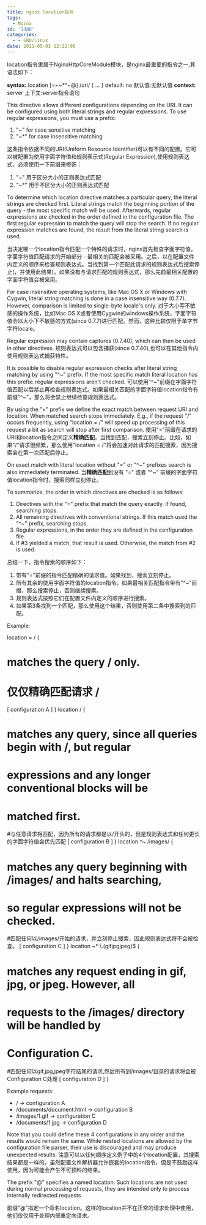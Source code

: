```yaml
---
title: nginx location指令
tags:
  - Nginx
id: '1388'
categories:
  - - GNU/Linux
date: 2011-05-03 12:22:08
---
```


location指令隶属于NginxHttpCoreModule模块，是nginx最重要的指令之一,其语法如下：
<!-- more -->
**syntax:** location \[=~~*^~@\] /uri/ { ... } 
default: no
默认值:无默认值
**context:** server
上下文:server指令语句 

This directive allows different configurations depending on the URI. It can be configured using both literal strings and regular expressions. To use regular expressions, you must use a prefix:

1.  "~" for case sensitive matching
2.  "~*" for case insensitive matching

 这条指令依据不同的URI(Uniform Resource Identifier)可以有不同的配置。它可以被配置为使用字面字符值和规则表示式(Regular Expression),使用规则表达式，必须使用一下前缀来修饰：

1.  "~" 用于区分大小的正则表达式匹配
2.  "~*" 用于不区分大小的正则表达式匹配

To determine which location directive matches a particular query, the literal strings are checked first. Literal strings match the beginning portion of the query - the most specific match will be used. Afterwards, regular expressions are checked in the order defined in the configuration file. The first regular expression to match the query will stop the search. If no regular expression matches are found, the result from the literal string search is used. 

当决定哪一个location指令匹配一个特殊的请求时，nginx首先检查字面字符值。字面字符值匹配请求的开始部分 - 最相关的匹配会被采用。之后，以在配置文件内定义的顺序来检查规则表达式。当找到第一个匹配此请求的规则表达式后搜索停止(，并使用此结果)。如果没有与请求匹配的规则表达式，那么先前最相关配置的字面字符值会被采用。

For case insensitive operating systems, like Mac OS X or Windows with Cygwin, literal string matching is done in a case insensitive way (0.7.7). However, comparison is limited to single-byte locale's only. 
对于大小写不敏感的操作系统，比如Mac OS X或者使用Cygwin的windows操作系统，字面字符值会以大小下不敏感的方式(since 0.7.7)进行匹配。然而，这种比较仅限于单字节字符locale。

Regular expression may contain captures (0.7.40), which can then be used in other directives.
规则表达式可以包含捕获(since 0.7.40),也可以在其他指令内使用规则表达式捕获特性。

It is possible to disable regular expression checks after literal string matching by using "^~" prefix. If the most specific match literal location has this prefix: regular expressions aren't checked. 
可以使用"^~"前缀在字面字符值匹配以后禁止再检查规则表达式。如果最相关匹配的字面字符值location指令有前缀"^~"，那么将会禁止继续检查规则表达式。

By using the "=" prefix we define the exact match between request URI and location. When matched search stops immediately. E.g., if the request "/" occurs frequently, using "location = /" will speed up processing of this request a bit as search will stop after first comparison. 
使用"="前缀在请求的URI和location指令之间定义**精确匹配**。当找到匹配，搜索立刻停止。比如，如果"/"请求很频繁，那么使用"location = /"将会加速对此请求的匹配搜索，因为搜索会在第一次匹配后停止。

On exact match with literal location without "=" or "^~" prefixes search is also immediately terminated. 
当**精确匹配**到没有 "=" 或者 "^~" 前缀的字面字符值location指令时，搜索同样立刻停止。

To summarize, the order in which directives are checked is as follows:

1.  Directives with the "=" prefix that match the query exactly. If found, searching stops.
2.  All remaining directives with conventional strings. If this match used the "^~" prefix, searching stops.
3.  Regular expressions, in the order they are defined in the configuration file.
4.  If #3 yielded a match, that result is used. Otherwise, the match from #2 is used.

总结一下，指令搜索的顺序如下：

1.  带有"="前缀的指令匹配精确的请求值。如果找到，搜索立刻停止。
2.  所有其余的使用字面字符值的location指令。如果最相关匹配指令带有"^~"前缀，那么搜索停止，否则继续搜索。
3.  规则表达式按照它们在配置文件内定义的顺序进行搜索。
4.  如果第3条找到一个匹配，那么使用这个结果，否则使用第二条中搜索到的匹配。

Example:

location = / {
 # matches the query / only. 
 # 仅仅精确匹配请求 /
 \[ configuration A \] 
}
location / {
 # matches any query, since all queries begin with /, but regular
 # expressions and any longer conventional blocks will be
 # matched first.
#与任意请求相匹配，因为所有的请求都是以/开头的，但是规则表达式和任何更长的字面字符值会优先匹配
 \[ configuration B \] 
}
location ^~ /images/ {
 # matches any query beginning with /images/ and halts searching,
 # so regular expressions will not be checked.
#匹配任何以/images/开始的请求，并立刻停止搜索，因此规则表达式将不会被检查。
 \[ configuration C \] 
}
location ~* \\.(gifjpgjpeg)$ {
 # matches any request ending in gif, jpg, or jpeg. However, all
 # requests to the /images/ directory will be handled by
 # Configuration C. 
#匹配任何以gif,jpg,jpeg字符结尾的请求,然后所有到/images/目录的请求将会被Configuration C处理
 \[ configuration D \] 
}

Example requests:

*   / -> configuration A
*   /documents/document.html -> configuration B
*   /images/1.gif -> configuration C
*   /documents/1.jpg -> configuration D

Note that you could define these 4 configurations in any order and the results would remain the same. While nested locations are allowed by the configuration file parser, their use is discouraged and may produce unexpected results. 
注意可以以任何顺序定义例子中的4个location配置，其搜索结果都是一样的。虽然配置文件解析器允许嵌套的location指令，但是不鼓励这样使用，因为可能会产生不可预料的结果。

The prefix "@" specifies a named location. Such locations are not used during normal processing of requests, they are intended only to process internally redirected requests 

前缀"@"指定一个命名location。这样的location并不在正常的请求处理中使用，他们仅仅用于处理内部重定向请求。